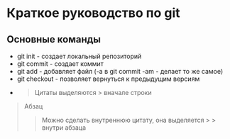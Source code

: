 # Краткое руководство по git
## Основные команды
* git init - создает локальный репозиторий
* git commit - создает коммит
* git add - добавляет файл (-а в git commit -am - делает то же самое)
* git checkout - позволяет вернуться к предыдущим версиям
* > Цитаты выделяются > вначале строки
> Абзац
> > Можно сделать внутреннюю цитату, она выделяется > > внутри абзаца
